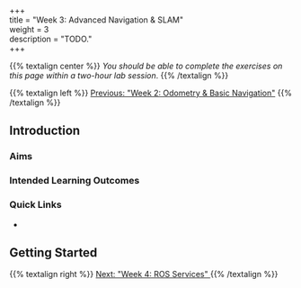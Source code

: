+++  
title = "Week 3: Advanced Navigation & SLAM"  
weight = 3  
description = "TODO."  
+++

{{% textalign center %}}
*You should be able to complete the exercises on this page within a two-hour lab session*.
{{% /textalign %}}

{{% textalign left %}}
[<i class="fas fa-solid fa-arrow-left"></i> Previous: "Week 2: Odometry & Basic Navigation"](../week2)
{{% /textalign %}}

## Introduction

### Aims



### Intended Learning Outcomes



### Quick Links

* 

## Getting Started



{{% textalign right %}}
[Next: "Week 4: ROS Services" <i class="fas fa-solid fa-arrow-right"></i>](../week4)
{{% /textalign %}}